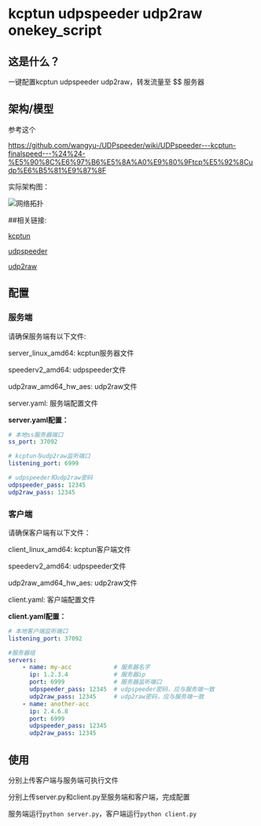 # kcptun udpspeeder udp2raw onekey_script
## 这是什么？
一键配置kcptun udpspeeder udp2raw，转发流量至 $$ 服务器
## 架构/模型
参考这个

https://github.com/wangyu-/UDPspeeder/wiki/UDPspeeder---kcptun-finalspeed---%24%24-%E5%90%8C%E6%97%B6%E5%8A%A0%E9%80%9Ftcp%E5%92%8Cudp%E6%B5%81%E9%87%8F

实际架构图：

![网络拓扑 ](https://user-images.githubusercontent.com/34229589/167377594-3f856c55-af7a-4809-819e-239207d46554.png)

##相关链接:

[kcptun](https://github.com/xtaci/kcptun)

[udpspeeder](https://github.com/wangyu-/UDPspeeder)

[udp2raw](https://github.com/wangyu-/udp2raw)

## 配置

### 服务端

请确保服务端有以下文件:

server_linux_amd64: kcptun服务器文件

speederv2_amd64: udpspeeder文件

udp2raw_amd64_hw_aes: udp2raw文件

server.yaml: 服务端配置文件

**server.yaml配置：**

```yaml
# 本地ss服务器端口
ss_port: 37092

# kcptun与udp2raw监听端口
listening_port: 6999

# udpspeeder和udp2raw密码
udpspeeder_pass: 12345
udp2raw_pass: 12345
```

### 客户端

请确保客户端有以下文件：

client_linux_amd64: kcptun客户端文件

speederv2_amd64: udpspeeder文件

udp2raw_amd64_hw_aes: udp2raw文件

client.yaml: 客户端配置文件

**client.yaml配置：**

```yaml
# 本地客户端监听端口
listening_port: 37092

#服务器组
servers:
    - name: my-acc            # 服务器名字
      ip: 1.2.3.4             # 服务器ip
      port: 6999              # 服务器监听端口
      udpspeeder_pass: 12345  # udpspeeder密码，应与服务端一致
      udp2raw_pass: 12345     # udp2raw密码，应与服务端一致
    - name: another-acc
      ip: 2.4.6.8
      port: 6999
      udpspeeder_pass: 12345
      udp2raw_pass: 12345
```

## 使用

分别上传客户端与服务端可执行文件

分别上传server.py和client.py至服务端和客户端，完成配置

服务端运行`python server.py`，客户端运行`python client.py`
